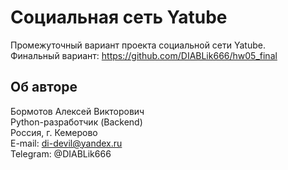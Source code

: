 # Социальная сеть Yatube

Промежуточный вариант проекта социальной сети Yatube.  
Финальный вариант: https://github.com/DIABLik666/hw05_final

## Об авторе

Бормотов Алексей Викторович  
Python-разработчик (Backend)  
Россия, г. Кемерово  
E-mail: di-devil@yandex.ru  
Telegram: @DIABLik666
